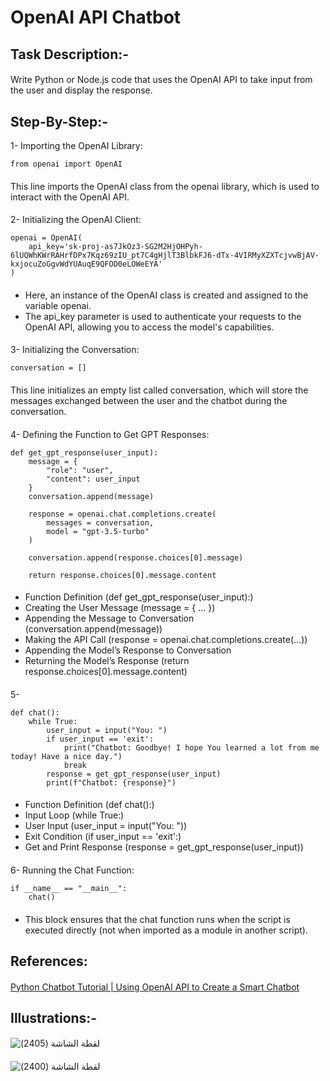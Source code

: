 # OpenAI API Chatbot
####
## Task Description:-
#### 
Write Python or Node.js code that uses the OpenAI API to take input from the user and display the response.
#### 
## Step-By-Step:-
1- Importing the OpenAI Library:
```
from openai import OpenAI
```
#### 
This line imports the OpenAI class from the openai library, which is used to interact with the OpenAI API.
#### 
2- Initializing the OpenAI Client:
```
openai = OpenAI(
    api_key='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'
)
```
####
- Here, an instance of the OpenAI class is created and assigned to the variable openai.
- The api_key parameter is used to authenticate your requests to the OpenAI API, allowing you to access the model's capabilities.
####
3-  Initializing the Conversation:
```
conversation = []
```
#### 
This line initializes an empty list called conversation, which will store the messages exchanged between the user and the chatbot during the conversation.
#### 
4- Defining the Function to Get GPT Responses:
```
def get_gpt_response(user_input):
    message = {
        "role": "user",
        "content": user_input
    }
    conversation.append(message)

    response = openai.chat.completions.create(
        messages = conversation,
        model = "gpt-3.5-turbo"
    )

    conversation.append(response.choices[0].message)

    return response.choices[0].message.content
```
#### 
- Function Definition (def get_gpt_response(user_input):)
- Creating the User Message (message = { ... })
- Appending the Message to Conversation (conversation.append(message))
- Making the API Call (response = openai.chat.completions.create(...))
- Appending the Model’s Response to Conversation
- Returning the Model’s Response (return response.choices[0].message.content)
####
5- 
```
def chat():
    while True:
        user_input = input("You: ")
        if user_input == 'exit':
            print("Chatbot: Goodbye! I hope You learned a lot from me today! Have a nice day.")
            break
        response = get_gpt_response(user_input)
        print(f"Chatbot: {response}")
```
#### 
- Function Definition (def chat():)
- Input Loop (while True:)
- User Input (user_input = input("You: "))
- Exit Condition (if user_input == 'exit':)
- Get and Print Response (response = get_gpt_response(user_input))
#### 
6- Running the Chat Function:
```
if __name__ == "__main__":
    chat()
```
####
- This block ensures that the chat function runs when the script is executed directly (not when imported as a module in another script).
#### 
## References:
#### 
[Python Chatbot Tutorial | Using OpenAI API to Create a Smart Chatbot](https://youtu.be/w55C8cLWz74?si=S5BuYAL5wTckqU9r)
#### 
## Illustrations:-
#### 
![‏‏لقطة الشاشة (2405)](https://github.com/user-attachments/assets/12c8ae3a-d6c6-40ca-a419-582062f000bf)
#### 
![‏‏لقطة الشاشة (2400)](https://github.com/user-attachments/assets/82d247e9-f358-4426-bb88-38039d2507fd)
####
